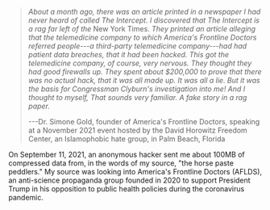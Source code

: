 > *About a month ago, there was an article printed in a newspaper I had
> never heard of called The Intercept. I discovered that The Intercept
> is a rag far left of the* New York Times. *They printed an article
> alleging that the telemedicine company to which America's Frontline
> Doctors referred people---a third-party telemedicine company---had had
> patient data breaches, that it had been hacked. This got the
> telemedicine company, of course, very nervous. They thought they had
> good firewalls up. They spent about $200,000 to prove that there was
> no actual hack, that it was all made up. It was all a lie. But it was
> the basis for Congressman Clyburn's investigation into me! And I
> thought to myself, That sounds very familiar. A fake story in a rag
> paper.*
>
> ---Dr. Simone Gold, founder of America's Frontline Doctors, speaking
> at a November 2021 event hosted by the David Horowitz Freedom Center,
> an Islamophobic hate group, in Palm Beach, Florida

On September 11, 2021, an anonymous hacker sent me about 100MB of
compressed data from, in the words of my source, "the horse paste
peddlers." My source was looking into America's Frontline Doctors
(AFLDS), an anti-science propaganda group founded in 2020 to support
President Trump in his opposition to public health policies during the
coronavirus pandemic.